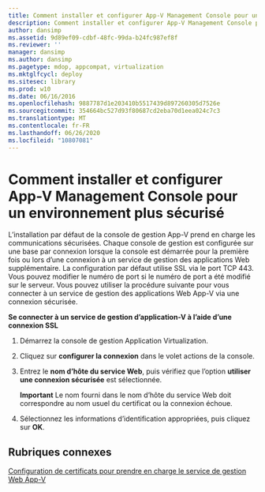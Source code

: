 ```yaml
---
title: Comment installer et configurer App-V Management Console pour un environnement plus sécurisé
description: Comment installer et configurer App-V Management Console pour un environnement plus sécurisé
author: dansimp
ms.assetid: 9d89ef09-cdbf-48fc-99da-b24fc987ef8f
ms.reviewer: ''
manager: dansimp
ms.author: dansimp
ms.pagetype: mdop, appcompat, virtualization
ms.mktglfcycl: deploy
ms.sitesec: library
ms.prod: w10
ms.date: 06/16/2016
ms.openlocfilehash: 9887787d1e203410b5517439d897260305d7526e
ms.sourcegitcommit: 354664bc527d93f80687cd2eba70d1eea024c7c3
ms.translationtype: MT
ms.contentlocale: fr-FR
ms.lasthandoff: 06/26/2020
ms.locfileid: "10807081"
---
```

# Comment installer et configurer App-V Management Console pour un environnement plus sécurisé


L’installation par défaut de la console de gestion App-V prend en charge les communications sécurisées. Chaque console de gestion est configurée sur une base par connexion lorsque la console est démarrée pour la première fois ou lors d’une connexion à un service de gestion des applications Web supplémentaire. La configuration par défaut utilise SSL via le port TCP 443. Vous pouvez modifier le numéro de port si le numéro de port a été modifié sur le serveur. Vous pouvez utiliser la procédure suivante pour vous connecter à un service de gestion des applications Web App-V via une connexion sécurisée.

**Se connecter à un service de gestion d’application-V à l’aide d’une connexion SSL**

1.  Démarrez la console de gestion Application Virtualization.

2.  Cliquez sur **configurer la connexion** dans le volet actions de la console.

3.  Entrez le **nom d’hôte du service Web**, puis vérifiez que l’option **utiliser une connexion sécurisée** est sélectionnée.

    **Important**  Le nom fourni dans le nom d’hôte du service Web doit correspondre au nom usuel du certificat ou la connexion échoue.

     

4.  Sélectionnez les informations d’identification appropriées, puis cliquez sur **OK**.

## Rubriques connexes


[Configuration de certificats pour prendre en charge le service de gestion Web App-V](configuring-certificates-to-support-the-app-v-web-management-service.md)

 

 





